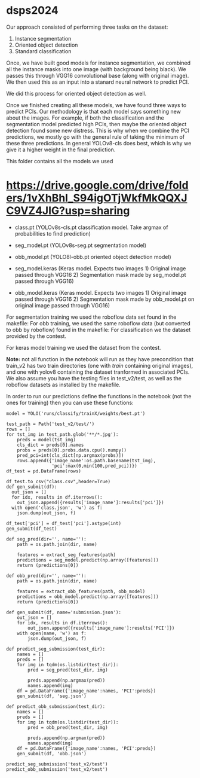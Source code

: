 # dsps2024

Our approach consisted of performing three tasks on the dataset:
1. Instance segmentation
2. Oriented object detection
3. Standard classification

Once, we have built good models for instance segmentation, we combined all the instance masks into one image (with background being black). We passes this through VGG16 convolutional base (along with original image). We then used this as an input into a stanard neural network to predict PCI.

We did this process for oriented object detection as well.

Once we finished creating all these models, we have found three ways to predict PCIs. Our methodology is that each model says something new about the images. For example, if both the classification and the segmentation model predicted high PCIs, then maybe the oriented object detection found some new distress. This is why when we combine the PCI predictions, we mostly go with the general rule of taking the minimum of these three predictions. In general YOLOv8-cls does best, which is why we give it a higher weight in the final prediction.

This folder contains all the models we used
# https://drive.google.com/drive/folders/1vXhBhl_S94igOTjWkfMkQQXJC9VZ4JIG?usp=sharing


- class.pt (YOLOv8s-cls.pt classification model. Take argmax of probabilities to find prediction)
- seg_model.pt (YOLOv8s-seg.pt segmentation model)
- obb_model.pt (YOLO8l-obb.pt oriented object detection model)

- seg_model.keras (Keras model. Expects two images 1) Original image passed through VGG16 2) Segmentation mask made by seg_model.pt passed through VGG16)
- obb_model.keras (Keras model. Expects two images 1) Original image passed through VGG16 2) Segmentation mask made by obb_model.pt on original image passed through VGG16)

For segmentation training we used the roboflow data set found in the makefile:
For obb training, we used the same roboflow data (but converted to obb by roboflow) found in the makefile:
For classification we the dataset provided by the contest.

For keras model training we used the dataset from the contest.

**Note:** not all function in the notebook will run as they have precondition that train_v2 has two train directories (one with _train_ containing original images), and one with yolov8 containing the dataset tranformed in associated PCIs. We also assume you have the testing files in test_v2/test, as well as the roboflow datasets as installed by the makefile.

In order to run our predictions define the functions in the notebook (not the ones for training) then you can use these functions:

```
model = YOLO('runs/classify/trainX/weights/best.pt')

test_path = Path('test_v2/test/')
rows = []
for tst_img in test_path.glob('**/*.jpg'):
    preds = model(tst_img)
    cls_dict = preds[0].names
    probs = preds[0].probs.data.cpu().numpy()
    pred_pci=int(cls_dict[np.argmax(probs)])
    rows.append({'image_name':os.path.basename(tst_img),
                 'pci':max(0,min(100,pred_pci))})
df_test = pd.DataFrame(rows)

df_test.to_csv("class.csv",header=True)
def gen_submit(df):
  out_json = []
  for idx, results in df.iterrows():
    out_json.append({results['image_name']:results['pci']})
  with open('class.json', 'w') as f:
    json.dump(out_json, f)

df_test['pci'] = df_test['pci'].astype(int)
gen_submit(df_test)

def seg_pred(dir='', name=''):
    path = os.path.join(dir, name)

    features = extract_seg_features(path)
    predictions = seg_model.predict(np.array([features]))
    return (predictions[0])

def obb_pred(dir='', name=''):
    path = os.path.join(dir, name)

    features = extract_obb_features(path, obb_model)
    predictions = obb_model.predict(np.array([features]))
    return (predictions[0])

def gen_submit(df, name='submission.json'):
    out_json = []
    for idx, results in df.iterrows():
        out_json.append({results['image_name']:results['PCI']})
    with open(name, 'w') as f:
        json.dump(out_json, f)

def predict_seg_submission(test_dir):
    names = []
    preds = []
    for img in tqdm(os.listdir(test_dir)):
        pred = seg_pred(test_dir, img)
        
        preds.append(np.argmax(pred))
        names.append(img)
    df = pd.DataFrame({'image_name':names, 'PCI':preds})
    gen_submit(df, 'seg.json')

def predict_obb_submission(test_dir):
    names = []
    preds = []
    for img in tqdm(os.listdir(test_dir)):
        pred = obb_pred(test_dir, img)
        
        preds.append(np.argmax(pred))
        names.append(img)
    df = pd.DataFrame({'image_name':names, 'PCI':preds})
    gen_submit(df, 'obb.json')

predict_seg_submission('test_v2/test')
predict_obb_submission('test_v2/test')
```
